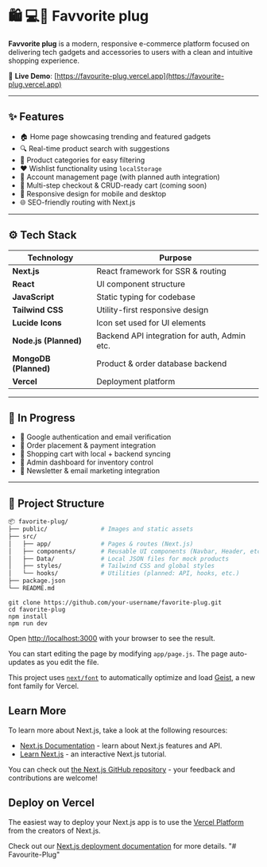 # 🛍️ 💻📱 Favvorite plug

**Favvorite plug** is a modern, responsive e-commerce platform focused on delivering tech gadgets and accessories to users with a clean and intuitive shopping experience.

🔗 **Live Demo**: [https://favourite-plug.vercel.app](https://favourite-plug.vercel.app)

---

## ✨ Features

- 🏠 Home page showcasing trending and featured gadgets
- 🔍 Real-time product search with suggestions
- 📂 Product categories for easy filtering
- ❤️ Wishlist functionality using `localStorage`
- 👤 Account management page (with planned auth integration)
- 🛒 Multi-step checkout & CRUD-ready cart (coming soon)
- 📱 Responsive design for mobile and desktop
- 🌐 SEO-friendly routing with Next.js

---

## ⚙️ Tech Stack

| Technology     | Purpose                          |
|----------------|----------------------------------|
| **Next.js**    | React framework for SSR & routing |
| **React**      | UI component structure           |
| **JavaScript** | Static typing for codebase       |
| **Tailwind CSS** | Utility-first responsive design |
| **Lucide Icons** | Icon set used for UI elements   |
| **Node.js (Planned)** | Backend API integration for auth, Admin etc. |
| **MongoDB (Planned)** | Product & order database backend |
| **Vercel**     | Deployment platform              |

---

## 🚧 In Progress

- 🔐 Google authentication and email verification
- 🧾 Order placement & payment integration
- 🛒 Shopping cart with local + backend syncing
- 🧩 Admin dashboard for inventory control
- 📨 Newsletter & email marketing integration

---

## 📁 Project Structure

```bash
📦 favorite-plug/
├── public/               # Images and static assets
├── src/
│   ├── app/              # Pages & routes (Next.js)
│   ├── components/       # Reusable UI components (Navbar, Header, etc.)
│   ├── Data/             # Local JSON files for mock products
│   ├── styles/           # Tailwind CSS and global styles
│   └── hooks/            # Utilities (planned: API, hooks, etc.)
├── package.json
└── README.md
```

```
git clone https://github.com/your-username/favorite-plug.git
cd favorite-plug
npm install
npm run dev
```

Open [http://localhost:3000](http://localhost:3000) with your browser to see the result.

You can start editing the page by modifying `app/page.js`. The page auto-updates as you edit the file.

This project uses [`next/font`](https://nextjs.org/docs/app/building-your-application/optimizing/fonts) to automatically optimize and load [Geist](https://vercel.com/font), a new font family for Vercel.

## Learn More

To learn more about Next.js, take a look at the following resources:

- [Next.js Documentation](https://nextjs.org/docs) - learn about Next.js features and API.
- [Learn Next.js](https://nextjs.org/learn) - an interactive Next.js tutorial.

You can check out [the Next.js GitHub repository](https://github.com/vercel/next.js) - your feedback and contributions are welcome!

## Deploy on Vercel

The easiest way to deploy your Next.js app is to use the [Vercel Platform](https://vercel.com/new?utm_medium=default-template&filter=next.js&utm_source=create-next-app&utm_campaign=create-next-app-readme) from the creators of Next.js.

Check out our [Next.js deployment documentation](https://nextjs.org/docs/app/building-your-application/deploying) for more details.
"# Favourite-Plug" 
